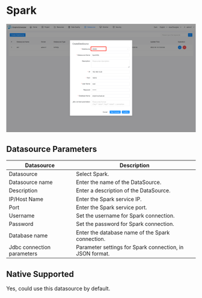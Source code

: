 # Spark

![sparksql](../../../../img/new_ui/dev/datasource/sparksql.png)

## Datasource Parameters

|       **Datasource**       |                     **Description**                      |
|----------------------------|----------------------------------------------------------|
| Datasource                 | Select Spark.                                            |
| Datasource name            | Enter the name of the DataSource.                        |
| Description                | Enter a description of the DataSource.                   |
| IP/Host Name               | Enter the Spark service IP.                              |
| Port                       | Enter the Spark service port.                            |
| Username                   | Set the username for Spark connection.                   |
| Password                   | Set the password for Spark connection.                   |
| Database name              | Enter the database name of the Spark connection.         |
| Jdbc connection parameters | Parameter settings for Spark connection, in JSON format. |

## Native Supported

Yes, could use this datasource by default.
